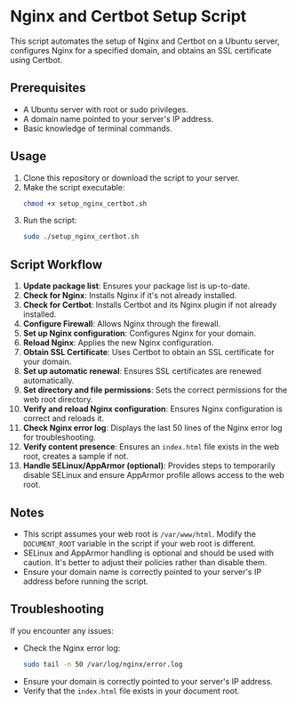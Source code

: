 # Nginx and Certbot Setup Script

This script automates the setup of Nginx and Certbot on a Ubuntu server, configures Nginx for a specified domain, and obtains an SSL certificate using Certbot.

## Prerequisites

- A Ubuntu server with root or sudo privileges.
- A domain name pointed to your server's IP address.
- Basic knowledge of terminal commands.

## Usage

1. Clone this repository or download the script to your server.
2. Make the script executable:
    ```bash
    chmod +x setup_nginx_certbot.sh
    ```
3. Run the script:
    ```bash
    sudo ./setup_nginx_certbot.sh
    ```

## Script Workflow

1. **Update package list**: Ensures your package list is up-to-date.
2. **Check for Nginx**: Installs Nginx if it's not already installed.
3. **Check for Certbot**: Installs Certbot and its Nginx plugin if not already installed.
4. **Configure Firewall**: Allows Nginx through the firewall.
5. **Set up Nginx configuration**: Configures Nginx for your domain.
6. **Reload Nginx**: Applies the new Nginx configuration.
7. **Obtain SSL Certificate**: Uses Certbot to obtain an SSL certificate for your domain.
8. **Set up automatic renewal**: Ensures SSL certificates are renewed automatically.
9. **Set directory and file permissions**: Sets the correct permissions for the web root directory.
10. **Verify and reload Nginx configuration**: Ensures Nginx configuration is correct and reloads it.
11. **Check Nginx error log**: Displays the last 50 lines of the Nginx error log for troubleshooting.
12. **Verify content presence**: Ensures an `index.html` file exists in the web root, creates a sample if not.
13. **Handle SELinux/AppArmor (optional)**: Provides steps to temporarily disable SELinux and ensure AppArmor profile allows access to the web root.

## Notes

- This script assumes your web root is `/var/www/html`. Modify the `DOCUMENT_ROOT` variable in the script if your web root is different.
- SELinux and AppArmor handling is optional and should be used with caution. It's better to adjust their policies rather than disable them.
- Ensure your domain name is correctly pointed to your server's IP address before running the script.

## Troubleshooting

If you encounter any issues:

- Check the Nginx error log:
    ```bash
    sudo tail -n 50 /var/log/nginx/error.log
    ```
- Ensure your domain is correctly pointed to your server's IP address.
- Verify that the `index.html` file exists in your document root.
